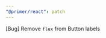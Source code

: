 ```yaml
---
"@primer/react": patch
---
```


[Bug] Remove `flex` from Button labels

<!-- Changed components: Button -->
